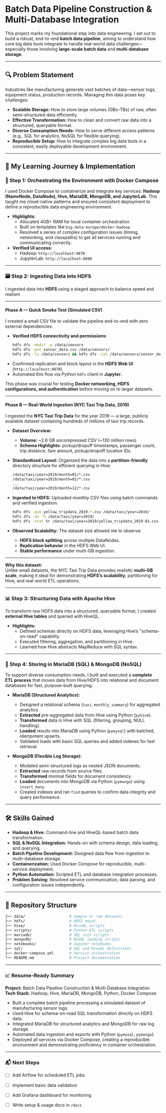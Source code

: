# Batch Data Pipeline Construction & Multi-Database Integration

This project marks my foundational step into data engineering. I set out to build a robust, end-to-end **batch data pipeline**, aiming to understand how core big data tools integrate to handle real-world data challenges—especially those involving **large-scale batch data** and **multi-database storage**.

---

## 🔍 Problem Statement

Industries like manufacturing generate vast batches of data—sensor logs, equipment status, production records. Managing this data poses key challenges:

* **Scalable Storage:** How to store large volumes (GBs–TBs) of raw, often semi-structured data efficiently.
* **Effective Transformation:** How to clean and convert raw data into a structured, queryable format.
* **Diverse Consumption Needs:** How to serve different access patterns (e.g., SQL for analytics, NoSQL for flexible querying).
* **Reproducible Setup:** How to integrate complex big data tools in a consistent, easily deployable development environment.

---

## 🚀 My Learning Journey & Implementation

### 🧱 Step 1: Orchestrating the Environment with Docker Compose

I used Docker Compose to containerize and integrate key services: **Hadoop (NameNode, DataNode), Hive, MariaDB, MongoDB, and JupyterLab**. This taught me cloud-native patterns and ensured consistent deployment to define a reproducible data engineering environment.

* **Highlights:**
    * Allocated 4GB+ RAM for local container orchestration.
    * Built on templates like `big-data-europe/docker-hadoop`.
    * Resolved a series of complex configuration issues (timing, networking, and classpaths) to get all services running and communicating correctly.
* **Verified UI access:**
    * Hadoop: `http://localhost:9870`
    * JupyterLab: `http://localhost:8888`

---

### 🗃️ Step 2: Ingesting Data into HDFS

I ingested data into **HDFS** using a staged approach to balance speed and realism.

---

#### **Phase A — Quick Smoke Test (Simulated CSV)**

I created a small CSV file to validate the pipeline end-to-end with zero external dependencies.

* **Verified HDFS connectivity and permissions:**
    ```bash
    hdfs dfs -mkdir -p /data/sensors
    hdfs dfs -put sensor_data.csv /data/sensors/
    hdfs dfs -ls /data/sensors && hdfs dfs -cat /data/sensors/sensor_data.csv
    ```
* Confirmed replication and block layout in the **HDFS Web UI** (`http://localhost:9870`).
* Automated this flow via Python `hdfs` client in **Jupyter**.

This phase was crucial for testing **Docker networking, HDFS configurations, and authentication** before moving on to larger datasets.

---

#### **Phase B — Real-World Ingestion (NYC Taxi Trip Data, 2019)**

I ingested the **NYC Taxi Trip Data** for the year 2019 — a large, publicly available dataset containing hundreds of millions of taxi trip records.

* **Dataset Overview:**
  - **Volume:** ~2.6 GB uncompressed CSV (~130 million rows)
  - **Schema Highlights:** pickup/dropoff timestamps, passenger count, trip distance, fare amount, pickup/dropoff location IDs.

* **Standardized Layout:** Organized the data into a **partition-friendly** directory structure for efficient querying in Hive:
    ```bash
    /data/taxi/year=2019/month=01/*.csv
    /data/taxi/year=2019/month=02/*.csv
    ...
    /data/taxi/year=2019/month=12/*.csv
    ```
* **Ingested to HDFS:** Uploaded monthly CSV files using batch commands and verified ingestion:
    ```bash
    hdfs dfs -put yellow_tripdata_2019-*.csv /data/taxi/year=2019/
    hdfs dfs -du -h /data/taxi/year=2019/
    hdfs dfs -stat %r /data/taxi/year=2019/yellow_tripdata_2019-01.csv
    ```
* **Observed Scalability:** The dataset size allowed me to observe:
  - **HDFS block splitting** across multiple DataNodes.
  - **Replication behavior** in the HDFS Web UI.
  - **Stable performance** under multi-GB ingestion.

---

**Why this dataset:**  
Unlike small datasets, the NYC Taxi Trip Data provides realistic **multi-GB scale**, making it ideal for demonstrating **HDFS’s scalability**, partitioning for Hive, and real-world ETL operations.


---

### 📊 Step 3: Structuring Data with Apache Hive

To transform raw HDFS data into a structured, queryable format, I created **external Hive tables** and queried with HiveQL.

* **Highlights:**
    * Defined schemas directly on HDFS data, leveraging Hive’s "schema-on-read" capability.
    * Executed filtering, aggregation, and partitioning in Hive.
    * Learned how Hive abstracts MapReduce with SQL syntax.





---

### 🔄 Step 4: Storing in MariaDB (SQL) & MongoDB (NoSQL)

To support diverse consumption needs, I built and executed a **complete ETL process** that moves data from Hive/HDFS into relational and document databases for fast, purpose-built querying.

* **MariaDB (Structured Analytics):**

  * Designed a relational schema (`taxi_monthly_summary`) for aggregated analytics.
  * **Extracted** pre-aggregated data from Hive using Python (`pyhive`).
  * **Transformed** data in Hive with SQL (filtering, grouping, NULL handling).
  * **Loaded** results into MariaDB using Python (`pymysql`) with batched, idempotent upserts.
  * Validated loads with basic SQL queries and added indexes for fast retrieval.

* **MongoDB (Flexible Log Storage):**

  * Modeled semi-structured logs as nested JSON documents.
  * **Extracted** raw records from source files.
  * **Transformed** minimal fields for document consistency.
  * **Loaded** documents into MongoDB via Python (`pymongo`) using `insert_many`.
  * Created indexes and ran `find` queries to confirm data integrity and query performance.


---

## 🛠️ Skills Gained

* **Hadoop & Hive:** Command-line and HiveQL-based batch data transformation.
* **SQL & NoSQL Integration:** Hands-on with schema design, data loading, and querying.
* **Batch Pipeline Development:** Designed data flow from ingestion to multi-database storage.
* **Containerization:** Used Docker Compose for reproducible, multi-service deployment.
* **Python Automation:** Scripted ETL and database integration processes.
* **Problem Solving:** Resolved service communication, data parsing, and configuration issues independently.

---

## 📁 Repository Structure

```graphql
├── data/                    # Sample or raw datasets
├── hdfs/                    # HDFS mount
├── hive/                    # HiveQL scripts
├── scripts/                 # Python ETL scripts
├── mariadb/                 # SQL init scripts
├── mongodb/                 # NoSQL loading scripts
├── notebooks/               # Jupyter notebooks
├── sql/                     # SQL and HiveQL definitions
├── docker-compose.yml       # Service orchestration
└── README.md                # Project documentation
```
---

### 📈 Resume-Ready Summary

**Project:** Batch Data Pipeline Construction & Multi-Database Integration  
**Tech Stack:** Hadoop, Hive, MariaDB, MongoDB, Python, Docker Compose

* Built a complete batch pipeline processing a simulated dataset of manufacturing sensor logs.
* Used Hive for schema-on-read SQL transformation directly on HDFS data.
* Integrated MariaDB for structured analytics and MongoDB for raw log storage.
* Automated data ingestion and exports with Python (`pymysql`, `pymongo`).
* Deployed all services via Docker Compose, creating a reproducible environment and demonstrating proficiency in container orchestration.

---

### 📬 Next Steps

* [ ] Add Airflow for scheduled ETL jobs
* [ ] Implement basic data validation
* [ ] Add Grafana dashboard for monitoring
* [ ] Write setup & usage docs in `/docs`




